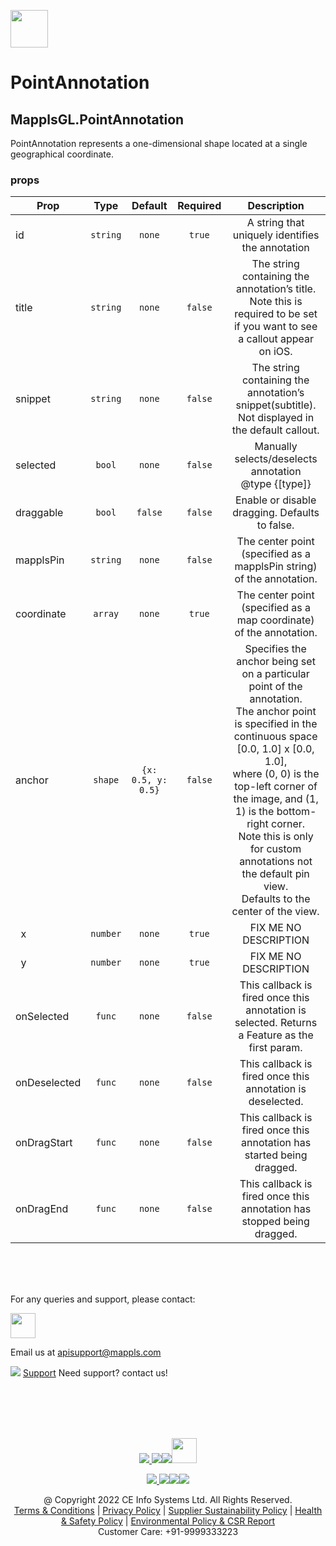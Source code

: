 [<img src="https://about.mappls.com/images/mappls-b-logo.svg" height="60"/> </p>](https://www.mapmyindia.com/api)
# PointAnnotation
## MapplsGL.PointAnnotation

PointAnnotation represents a one-dimensional shape located at a single geographical coordinate.

### props
| Prop | Type | Default | Required | Description |
| ---- | :--: | :-----: | :------: | :----------: |
| id | `string` | `none` | `true` | A string that uniquely identifies the annotation |
| title | `string` | `none` | `false` | The string containing the annotation’s title. Note this is required to be set if you want to see a callout appear on iOS. |
| snippet | `string` | `none` | `false` | The string containing the annotation’s snippet(subtitle). Not displayed in the default callout. |
| selected | `bool` | `none` | `false` | Manually selects/deselects annotation<br/>@type {[type]} |
| draggable | `bool` | `false` | `false` | Enable or disable dragging. Defaults to false. |
| mapplsPin| `string` | `none` | `false` | The center point (specified as a mapplsPin string) of the annotation. |
| coordinate | `array` | `none` | `true` | The center point (specified as a map coordinate) of the annotation. |
| anchor | `shape` | `{x: 0.5, y: 0.5}` | `false` | Specifies the anchor being set on a particular point of the annotation.<br/>The anchor point is specified in the continuous space [0.0, 1.0] x [0.0, 1.0],<br/>where (0, 0) is the top-left corner of the image, and (1, 1) is the bottom-right corner.<br/>Note this is only for custom annotations not the default pin view.<br/>Defaults to the center of the view. |
| &nbsp;&nbsp;x | `number` | `none` | `true` | FIX ME NO DESCRIPTION |
| &nbsp;&nbsp;y | `number` | `none` | `true` | FIX ME NO DESCRIPTION |
| onSelected | `func` | `none` | `false` | This callback is fired once this annotation is selected. Returns a Feature as the first param. |
| onDeselected | `func` | `none` | `false` | This callback is fired once this annotation is deselected. |
| onDragStart | `func` | `none` | `false` | This callback is fired once this annotation has started being dragged. |
| onDragEnd | `func` | `none` | `false` | This callback is fired once this annotation has stopped being dragged. |


<br><br><br>

For any queries and support, please contact: 

[<img src="https://about.mappls.com/images/mappls-logo.svg" height="40"/> </p>](https://about.mappls.com/api/)
Email us at [apisupport@mappls.com](mailto:apisupport@mappls.com)


![](https://www.mapmyindia.com/api/img/icons/support.png)
[Support](https://about.mappls.com/contact/)
Need support? contact us!

<br></br>
<br></br>

[<p align="center"> <img src="https://www.mapmyindia.com/api/img/icons/stack-overflow.png"/> ](https://stackoverflow.com/questions/tagged/mappls-api)[![](https://www.mapmyindia.com/api/img/icons/blog.png)](https://about.mappls.com/blog/)[![](https://www.mapmyindia.com/api/img/icons/gethub.png)](https://github.com/Mappls-api)[<img src="https://mmi-api-team.s3.ap-south-1.amazonaws.com/API-Team/npm-logo.one-third%5B1%5D.png" height="40"/> </p>](https://www.npmjs.com/org/mapmyindia) 



[<p align="center"> <img src="https://www.mapmyindia.com/june-newsletter/icon4.png"/> ](https://www.facebook.com/Mapplsofficial)[![](https://www.mapmyindia.com/june-newsletter/icon2.png)](https://twitter.com/mappls)[![](https://www.mapmyindia.com/newsletter/2017/aug/llinkedin.png)](https://www.linkedin.com/company/mappls/)[![](https://www.mapmyindia.com/june-newsletter/icon3.png)](https://www.youtube.com/channel/UCAWvWsh-dZLLeUU7_J9HiOA)




<div align="center">@ Copyright 2022 CE Info Systems Ltd. All Rights Reserved.</div>

<div align="center"> <a href="https://about.mappls.com/api/terms-&-conditions">Terms & Conditions</a> | <a href="https://about.mappls.com/about/privacy-policy">Privacy Policy</a> | <a href="https://about.mappls.com/pdf/mapmyIndia-sustainability-policy-healt-labour-rules-supplir-sustainability.pdf">Supplier Sustainability Policy</a> | <a href="https://about.mappls.com/pdf/Health-Safety-Management.pdf">Health & Safety Policy</a> | <a href="https://about.mappls.com/pdf/Environment-Sustainability-Policy-CSR-Report.pdf">Environmental Policy & CSR Report</a>

<div align="center">Customer Care: +91-9999333223</div>


